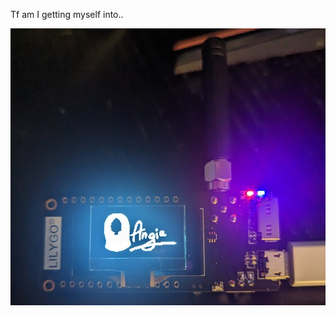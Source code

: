 Tf am I getting myself into..

![ESP32-DevKitM-1](https://raw.githubusercontent.com/axegon/Angie-firmware/main/assets/img.png)
